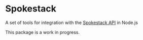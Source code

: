 # Spokestack

A set of tools for integration with the [Spokestack API](https://spokestack.io) in Node.js

This package is a work in progress.
